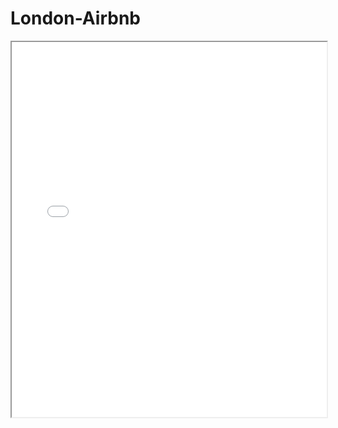 # London-Airbnb

<iframe src="average_price_per_neighborhood_london.html" width="100%" height="600px"></iframe>
